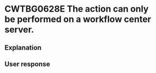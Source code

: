 # CWTBG0628E The action can only be performed on a workflow center server.

## Explanation

## User response